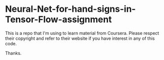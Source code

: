 # Neural-Net-for-hand-signs-in-Tensor-Flow-assignment

This is a repo that I'm using to learn material from Coursera. Please respect their copyright and refer to their website
if you have interest in any of this code.

Thanks.
